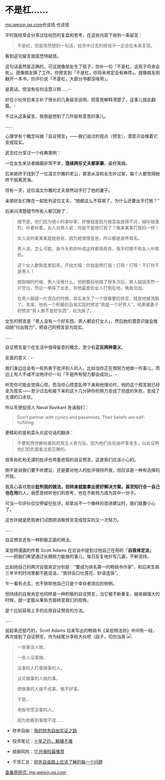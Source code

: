 # 不是杠……

[mp.weixin.qq.com](http://mp.weixin.qq.com/s?__biz=MzUzNjE3NzQ3Nw==&mid=2247489987&idx=1&sn=290eee3fdeaca073e23e24c94c4a21f4&chksm=fafb67e9cd8ceeffaea3c3947da2fcec5c74b52ef2fbd812bb7d22c4a45a2becdb85d820fb26&mpshare=1&scene=1&srcid=12039FanQyuYs5r0KUmBIC05&sharer_sharetime=1638508312640&sharer_shareid=b7c991d3cd23094f535ad602a652c37b#rd)也谈钱 也谈钱

平时我经常会分享过往经历的复盘和思考，在这些内容下收到一条留言：

> 不是杠，但是突然想到一句话，投资中过去的经验不一定会在未来复现。

看到这句留言我感觉特疑惑。

这句话虽然是正确的，可这就像朋友生了孩子，你补一句「不是杠，这孩子将来会死」。就像朋友换了工作，你预言到「不是杠，你将来肯定会有麻烦」。就像朋友刚翻开一本书，你评价说「不是杠，大部分书都没啥用」。

是真话，但没有任何没意义啊……-

好在小伙伴后来又补了很长的几条留言说明，把意思解释清楚了，这事儿就此翻篇。-

不过从这条留言，我倒是想到了几件挺有意思的事儿。

……

心理学有个概念叫做「自证预言」——我们说过的观点（预言），潜意识会推着它变成现实。

武志红分享过一个经典案例：

一位女生来访者婚姻非常不幸，**连续两任丈夫都家暴**，最终离婚。

后来她终于找到了一位温文尔雅的老公，甚至从没和女生吵过架，每个人都觉得她终于脱离苦海。

但有一天，这位温文尔雅的丈夫居然动手打了他的妻子。

亲朋好友们聚在一起批判这位丈夫，“她都这么不容易了，为什么还要出手打她？”

后来问清楚细节所有人都沉默了：

> 细节是，他们因为很小的事吵架，好像就是因为做菜盐放得不对，越吵越激烈，吵着吵着，女人对男人说：你是不是想打我了？像某某某打我妈一样！
> 
> 女人说的某某某是她爸爸，因为她很恨爸爸，所以都是直呼其名。
> 
> 男人说，怎么可能，我今天和你吵成这样都很奇怪，我平时都不和女人吵架的。
> 
> 这个女人歇斯底里起来，开始大喊：你就是想打我！打呀！打呀！不打你不是男人！
> 
> 她刚喊的时候，男人没做什么，但她癫狂地喊了很多次后，男人脑袋突然一片空白，然后一拳挥了出去，将他最爱的女人打倒在地，嘴角流血。
> 
> 在男人脑袋一片空白的时候，其实发生了一个很重要的转变，就是他被洗脑了。本来，他有一个积极的自我实现的预言“我是一个好男人”，结果被妻子的预言“男人都不是好东西”，给洗掉了。

女生的预言是「男人没有一个好东西，男人都会打女人」，然后她的潜意识就会推动她“付出努力”，把自己的预言变为现实。

……

自证预言是个在生活中值得留意的概念，至少有**正反两种意义**。

反面的意义：-

我们身边总会有一些热衷于批评别人的人，比如当你正在很努力地做一件事儿，而边上有人不咸不淡地评价一句「不是所有努力都会成功」。-

听完你可能会觉得心烦，而当你心烦意乱停下来和他理论时，他的这个预言就已经变为现实——至少过去和接下来的这十几分钟你的努力变成了彻底的失败，变成了无谓的口水仗。

所以天使投资人 Naval Ravikant 告诫我们：

> Don’t partner with cynics and pessimists. Their beliefs are self-fulfilling.

更精彩的是和菜头对这句话的翻译：

> 不要和愤世嫉俗者和悲观主义者为伍，因为他们会任由坏事发生，以此证明他们的负面看法是正确的。

很多抬杠和无谓的批评也带着悲观的自证预言，这是我们应该小心的。

倒不是说我们要不听建议，还是要对他人的批评保持开放，但应该是一种有选择的开放。

我真心喜欢那些**批判我的做法，但转身就能拿出更好解决方案，甚至知行合一自己也在用**的人，我愿意倾听他们的思考，也在不断努力成为其中一份子。

可当一句评价仅仅停留在批评，却拿出不一个像样的改进建议时，我们就要小心了。

这也许就是悲观者们试图把消极预言变成现实的又一次努力。

……

自证预言还有一种积极正面的用法。

呆伯特漫画的作者 Scott Adams 在访谈中提到过他自己在用的「**自我肯定法**」——把我们希望通过长期努力能做的事儿，每日反复地抄写几遍，不断坚持。

比如他自己的两次自我肯定分别是：“要成为排名第一的畅销书作家”，和后来生病三年半的时间里都不能说话，“我将会口吐莲花、妙语连珠”。

乍一看有点玄，也不排除他自己只是个幸存者效应的特例。

但持续的自我肯定也同样是一种积极的自证预言，当它被不断重复，越来越强大的时候，就一定能从某些方面转变我们的视角。

是个比较容易上手的应用自证预言的方法。

……

说起来还挺巧的，Scott Adams 后来写出的畅销书《呆伯特法则》中间有一段，再次提到了自证预言，作为结尾分享给大伙吧（段子，切勿当真 ![](https://image.cubox.pro/article/2021120313103360308/59819.jpg)

> 一些事没人做，
> 
> 一些人没事做。
> 
> 没事的人盯着做事的人，
> 
> 议论做事的人做的事，
> 
> 使做事的人做不成事、做不好事。
> 
> 于是，
> 
> 老板夸奖没事的人，
> 
> 因为他看到事做不成……

*   财务自由：[我的财务自由实证之路](http://mp.weixin.qq.com/s?__biz=MzUzNjE3NzQ3Nw==&mid=2247489724&idx=1&sn=f35a86009ce54b0b887a07a38161331e&chksm=fafb6696cd8cef80f6c60b5151865d01bd8084462ff1e93c8666a368f46c4b69bc071bb5b32e&scene=21#wechat_redirect)
    
*   投资笔记：[十年之约，躺赚不难](http://mp.weixin.qq.com/s?__biz=MzUzNjE3NzQ3Nw==&mid=2247489693&idx=1&sn=809f67f0fa9f455bf81096d7e47d42d6&chksm=fafb66b7cd8cefa14558388037ba6133149c0329bc1d18d51bf563f1fc9436028746754b4652&scene=21#wechat_redirect)
    
*   抵御风险：[11 月保险最推荐](http://mp.weixin.qq.com/s?__biz=MzUzNjE3NzQ3Nw==&mid=2247489914&idx=1&sn=8bf62296e34162d96c58ad19c78ef3ab&chksm=fafb6750cd8cee468667a0799a23ae4af0f155a1e5ca152845b08708fedb7fefba4172780283&token=1947032640&lang=zh_CN&scene=21#wechat_redirect)
    
*   干货汇总：[财务自由路上应该了解的每一个问题](http://mp.weixin.qq.com/s?__biz=MzUzNjE3NzQ3Nw==&mid=2247489926&idx=1&sn=eac357cebcbfd7250828cdda88d9f122&chksm=fafb67accd8ceebaa1e750f129714bb000be9720a990a70c6fba6fc52fd3712014a58d699d6e&scene=21#wechat_redirect "全都安排好了，财务自由路上我们需要了解的每一个问题 原创")
    

[查看原网页: mp.weixin.qq.com](http://mp.weixin.qq.com/s?__biz=MzUzNjE3NzQ3Nw==&mid=2247489987&idx=1&sn=290eee3fdeaca073e23e24c94c4a21f4&chksm=fafb67e9cd8ceeffaea3c3947da2fcec5c74b52ef2fbd812bb7d22c4a45a2becdb85d820fb26&mpshare=1&scene=1&srcid=12039FanQyuYs5r0KUmBIC05&sharer_sharetime=1638508312640&sharer_shareid=b7c991d3cd23094f535ad602a652c37b#rd)